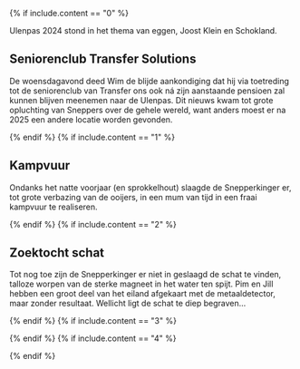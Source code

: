 {% if include.content == "0" %}
<wbr>

Ulenpas 2024 stond in het thema van eggen, Joost Klein en Schokland.

## Seniorenclub Transfer Solutions
De woensdagavond deed Wim de blijde aankondiging dat hij via toetreding tot de seniorenclub van Transfer ons ook ná zijn aanstaande pensioen zal kunnen blijven meenemen naar de Ulenpas.
Dit nieuws kwam tot grote opluchting van Sneppers over de gehele wereld, 
want anders moest er na 2025 een andere locatie worden gevonden.


{% endif %}
{% if include.content == "1" %}
<wbr>



## Kampvuur
Ondanks het natte voorjaar (en sprokkelhout) slaagde de Snepperkinger er, tot grote verbazing van de ooijers, in een mum van tijd in een fraai kampvuur te realiseren.


{% endif %}
{% if include.content == "2" %}
<wbr>


## Zoektocht schat
Tot nog toe zijn de Snepperkinger er niet in geslaagd de schat te vinden, talloze worpen van de sterke magneet in het water ten spijt.
Pim en Jill hebben een groot deel van het eiland afgekaart met de metaaldetector, maar zonder resultaat.
Wellicht ligt de schat te diep begraven...


{% endif %}
{% if include.content == "3" %}
<wbr>



{% endif %}
{% if include.content == "4" %}
<wbr>


{% endif %}
